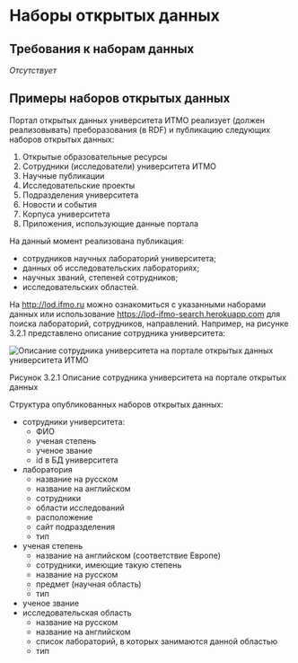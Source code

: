 # Наборы открытых данных



## Требования к наборам данных

*Отсутствует*



## Примеры наборов открытых данных



Портал открытых данных университета ИТМО реализует (должен реализовывать) преборазования (в RDF) и публикацию следующих наборов открытых данных:

1. Открытые образовательные ресурсы
2. Сотрудники (исследователи) университета ИТМО
3. Научные публикации
4. Исследовательские проекты
5. Подразделения университета
6. Новости и события
7. Корпуса университета
8. Приложения, использующие данные портала

На данный момент реализована публикация:

- сотрудников научных лабораторий университета;
- данных об исследовательских лабораториях;
- научных званий, степеней сотрудников;
- исследовательских областей.

На http://lod.ifmo.ru можно ознакомиться с указанными наборами данных или использование https://lod-ifmo-search.herokuapp.com для поиска лабораторий, сотрудников, направлений. Например, на рисунке 3.2.1 представлено описание сотрудника университета:

![Описание сотрудника университета на портале открытых данных университета ИТМО](http://content.screencast.com/users/nav-mike/folders/VAK_LOD_IRADCHE/media/c66d8d41-76bf-44ff-a209-f002ac2f006b/lodifmo.png)

Рисунок 3.2.1 Описание сотрудника университета на портале открытых данных

Структура опубликованных наборов открытых данных:

- сотрудники университета:
  - ФИО
  - ученая степень
  - ученое звание
  - id в БД университета
- лаборатория
  - название на русском
  - название на английском
  - сотрудники
  - области исследований
  - расположение
  - сайт подразделения
  - тип
- ученая степень
  - название на английском (соответствие Европе)
  - сотрудники, имеющие такую степень
  - название на русском
  - предмет (научная область)
  - тип
- ученое звание
- исследовательская область
  - название на русском
  - название на английском
  - список лабораторий, в которых занимаются данной областью
  - тип

